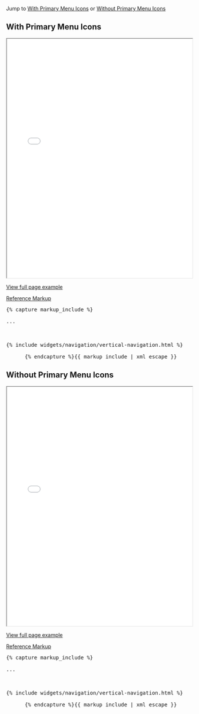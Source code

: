 <p>Jump to <a href="#example-code-1">With Primary Menu Icons</a> or <a href="#example-code-2">Without Primary Menu Icons</a></p>
<h2 id="example-code-1">With Primary Menu Icons</h2>
<div class="example-pf">
  <iframe src="{{ site.baseurl}}/pattern-library/navigation/vertical-navigation/vertical-navigation.html"
          width="100%" height="650px;" scrolling="no" seamless></iframe>
</div>
<p><a href="{{ site.baseurl}}/pattern-library/navigation/vertical-navigation/vertical-navigation.html" target="_blank">View full page example</a></p>
<div class="row">
  <div class="col-md-12">
    <p class="reference-markup"><a class="collapse-toggle" data-toggle="collapse" aria-expanded="true" aria-controls="markup-1" href="#markup-1">Reference Markup</a></p>
    <div class="collapse in" id="markup-1">
      <pre class="prettyprint">{% capture markup_include %}
<html class="layout-pf layout-pf-fixed">
...
<script src="components/c3/c3.min.js"></script>
<script src="components/d3/d3.min.js"></script>
<script src="components/jquery-match-height/dist/jquery.matchHeight-min.js"></script>
{% include widgets/navigation/vertical-navigation.html %}
</html>
      {% endcapture %}{{ markup_include | xml_escape }}</pre>
    </div>
  </div>
</div>
<h2 id="example-code-2">Without Primary Menu Icons</h2>
<div class="example-pf">
  <iframe src="{{ site.baseurl}}/pattern-library/navigation/vertical-navigation/vertical-navigation-without-icons.html"
          width="100%" height="650px;" scrolling="no" seamless></iframe>
</div>
<p><a href="{{ site.baseurl}}/pattern-library/navigation/vertical-navigation/vertical-navigation-without-icons.html" target="_blank">View full page example</a></p>
<div class="row">
  <div class="col-md-12">
    <p class="reference-markup"><a class="collapse-toggle" data-toggle="collapse" aria-expanded="true" aria-controls="markup-2" href="#markup-2">Reference Markup</a></p>
    <div class="collapse in" id="markup-2">
      <pre class="prettyprint">{% capture markup_include %}
<html class="layout-pf layout-pf-fixed">
...
<script src="components/c3/c3.min.js"></script>
<script src="components/d3/d3.min.js"></script>
<script src="components/jquery-match-height/dist/jquery.matchHeight-min.js"></script>
{% include widgets/navigation/vertical-navigation.html %}
</html>
      {% endcapture %}{{ markup_include | xml_escape }}</pre>
    </div>
  </div>
</div>
